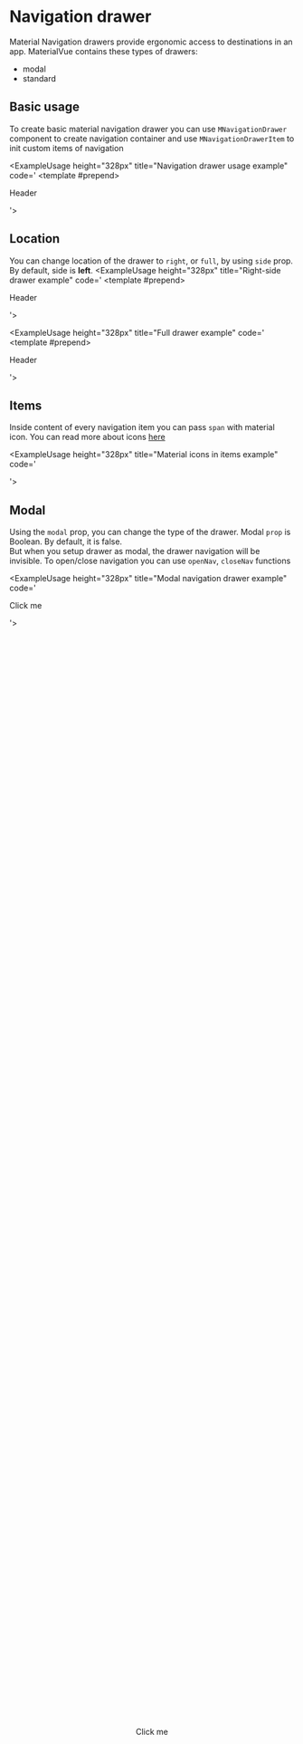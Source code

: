 <Load/>

# Navigation drawer
Material Navigation drawers provide ergonomic access to destinations in an app.
MaterialVue contains these types of drawers:
+ modal
+ standard

## Basic usage
To create basic material navigation drawer you can use `MNavigationDrawer`
component to create navigation container and use `MNavigationDrawerItem` to init
custom items of navigation

<ExampleUsage height="328px"
title="Navigation drawer usage example"
code='<MNavigationDrawer content_area="#content1" selected="item1">
<template #prepend>
<p class="m-text m-title-medium">Header</p>
</template>
<MNavigationDrawerItem value="item1" content="Item n.1"/>
<MNavigationDrawerItem value="item2" content="Item n.2"/>
</MNavigationDrawer>
<div id="content1"></div>'>
<MNavigationDrawer content_area="#content1" selected="item1">
<template #prepend><p class="m-text m-title-medium">Header</p></template>
<MNavigationDrawerItem value="item1" content="Item n.1"/>
<MNavigationDrawerItem value="item2" content="Item n.2"/>
</MNavigationDrawer>
<div id="content1"></div>
</ExampleUsage>

## Location

You can change location of the drawer to `right`, or `full`, by using `side` prop.
By default, side is **left**.
<ExampleUsage height="328px"
title="Right-side drawer example"
code='<MNavigationDrawer side="right" content_area="#content1" selected="item1">
<template #prepend><p class="m-text m-title-medium">Header</p></template>
<MNavigationDrawerItem value="item1" content="Item n.1"/>
<MNavigationDrawerItem value="item2" content="Item n.2"/>
</MNavigationDrawer>
<div id="content1"></div>'>
<MNavigationDrawer side="right" content_area="#content2" selected="item1">
<template #prepend><p class="m-text m-title-medium">Header</p></template>
<MNavigationDrawerItem value="item1" content="Item n.1"/>
<MNavigationDrawerItem value="item2" content="Item n.2"/>
</MNavigationDrawer>
<div id="content2"></div>
</ExampleUsage>



<ExampleUsage height="328px"
title="Full drawer example"
code='<MNavigationDrawer side="full" content_area="#content1" selected="item1">
<template #prepend><p class="m-text m-title-medium">Header</p></template>
<MNavigationDrawerItem value="item1" content="Item n.1"/>
<MNavigationDrawerItem value="item2" content="Item n.2"/>
</MNavigationDrawer>
<div id="content1"></div>'>
<MNavigationDrawer side="full" content_area="#content3" selected="item1">
<template #prepend><p class="m-text m-title-medium">Header</p></template>
<MNavigationDrawerItem value="item1" content="Item n.1"/>
<MNavigationDrawerItem value="item2" content="Item n.2"/>
</MNavigationDrawer>
<div id="content3"></div>
</ExampleUsage>

## Items
Inside content of every navigation item you can pass `span` 
with material icon. You can read more about icons [here](../api/icons.md)

<ExampleUsage height="328px"
title="Material icons in items example"
code='<MNavigationDrawer content_area="#content1" selected="item2">
<MNavigationDrawerItem value="item1" content="<span class=&#39;material-symbols-outlined&#39;>apps</span>Apps"/>
<MNavigationDrawerItem value="item2" content="<span class=&#39;material-symbols-outlined&#39;>search</span>Search"/>
</MNavigationDrawer>
<div id="content1"></div>'>
<MNavigationDrawer content_area="#content4" selected="item2">
<MNavigationDrawerItem value="item1" content="<span class='material-symbols-outlined'>apps</span>Apps"/>
<MNavigationDrawerItem value="item2" content="<span class='material-symbols-outlined'>search</span>Search"/>
</MNavigationDrawer>
<div id="content4"></div>
</ExampleUsage>

## Modal

Using the `modal` prop, you can change the type of the drawer. Modal `prop`
is Boolean. By default, it is false. 
<br>
But when you setup drawer as modal, the drawer navigation will be invisible.
To open/close navigation you can use `openNav`, `closeNav` functions

<ExampleUsage height="328px"
title="Modal navigation drawer example"
code='<MNavigationDrawer ref="drawer" :modal="true" content_area="#content1">
</MNavigationDrawer>
<div id="content1" @click="this.$refs.drawer.openNav()">
<p class="m-text m-display-small">Click me</p>
</div>'>
<MNavigationDrawer ref="drawer" :modal="true" content_area="#content5">
</MNavigationDrawer>
<div id="content5" style="height: 100%; display: flex; align-items: center; justify-content: center; cursor: pointer" @click="this.$refs.drawer.openNav()">
<p class="m-text m-display-small">Click me</p>
</div>
</ExampleUsage>
